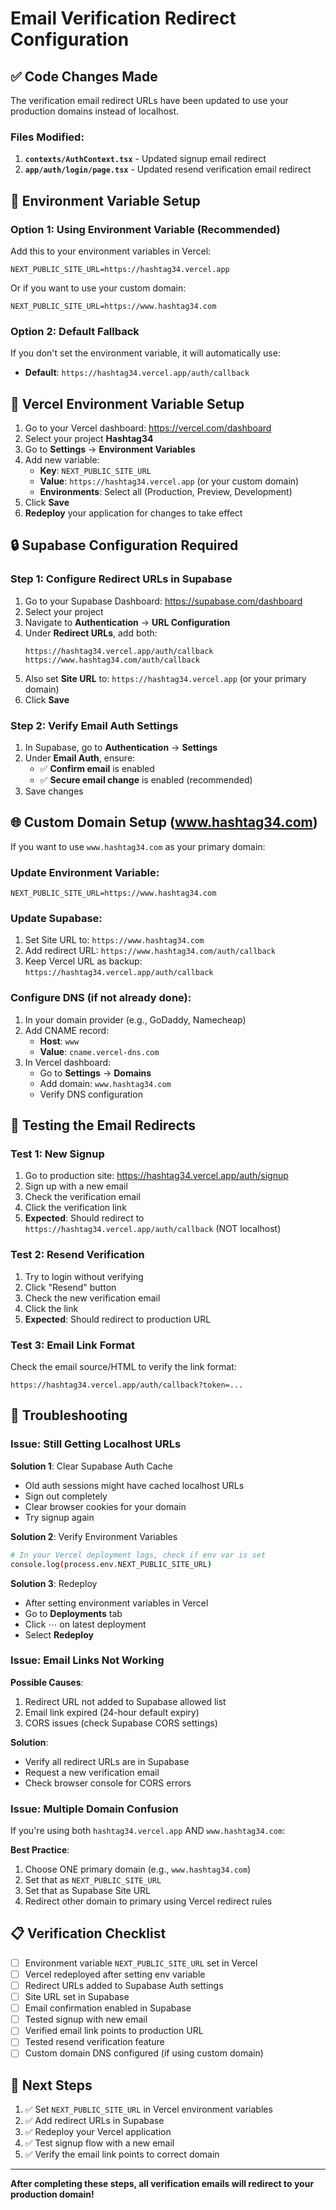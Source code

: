 # Email Verification Redirect Configuration

## ✅ Code Changes Made

The verification email redirect URLs have been updated to use your production domains instead of localhost.

### Files Modified:
1. **`contexts/AuthContext.tsx`** - Updated signup email redirect
2. **`app/auth/login/page.tsx`** - Updated resend verification email redirect

## 🔧 Environment Variable Setup

### Option 1: Using Environment Variable (Recommended)

Add this to your environment variables in Vercel:

```
NEXT_PUBLIC_SITE_URL=https://hashtag34.vercel.app
```

Or if you want to use your custom domain:

```
NEXT_PUBLIC_SITE_URL=https://www.hashtag34.com
```

### Option 2: Default Fallback

If you don't set the environment variable, it will automatically use:
- **Default**: `https://hashtag34.vercel.app/auth/callback`

## 📝 Vercel Environment Variable Setup

1. Go to your Vercel dashboard: https://vercel.com/dashboard
2. Select your project **Hashtag34**
3. Go to **Settings** → **Environment Variables**
4. Add new variable:
   - **Key**: `NEXT_PUBLIC_SITE_URL`
   - **Value**: `https://hashtag34.vercel.app` (or your custom domain)
   - **Environments**: Select all (Production, Preview, Development)
5. Click **Save**
6. **Redeploy** your application for changes to take effect

## 🔒 Supabase Configuration Required

### Step 1: Configure Redirect URLs in Supabase

1. Go to your Supabase Dashboard: https://supabase.com/dashboard
2. Select your project
3. Navigate to **Authentication** → **URL Configuration**
4. Under **Redirect URLs**, add both:
   ```
   https://hashtag34.vercel.app/auth/callback
   https://www.hashtag34.com/auth/callback
   ```
5. Also set **Site URL** to: `https://hashtag34.vercel.app` (or your primary domain)
6. Click **Save**

### Step 2: Verify Email Auth Settings

1. In Supabase, go to **Authentication** → **Settings**
2. Under **Email Auth**, ensure:
   - ✅ **Confirm email** is enabled
   - ✅ **Secure email change** is enabled (recommended)
3. Save changes

## 🌐 Custom Domain Setup (www.hashtag34.com)

If you want to use `www.hashtag34.com` as your primary domain:

### Update Environment Variable:
```
NEXT_PUBLIC_SITE_URL=https://www.hashtag34.com
```

### Update Supabase:
1. Set Site URL to: `https://www.hashtag34.com`
2. Add redirect URL: `https://www.hashtag34.com/auth/callback`
3. Keep Vercel URL as backup: `https://hashtag34.vercel.app/auth/callback`

### Configure DNS (if not already done):
1. In your domain provider (e.g., GoDaddy, Namecheap)
2. Add CNAME record:
   - **Host**: `www`
   - **Value**: `cname.vercel-dns.com`
3. In Vercel dashboard:
   - Go to **Settings** → **Domains**
   - Add domain: `www.hashtag34.com`
   - Verify DNS configuration

## 🧪 Testing the Email Redirects

### Test 1: New Signup
1. Go to production site: https://hashtag34.vercel.app/auth/signup
2. Sign up with a new email
3. Check the verification email
4. Click the verification link
5. **Expected**: Should redirect to `https://hashtag34.vercel.app/auth/callback` (NOT localhost)

### Test 2: Resend Verification
1. Try to login without verifying
2. Click "Resend" button
3. Check the new verification email
4. Click the link
5. **Expected**: Should redirect to production URL

### Test 3: Email Link Format
Check the email source/HTML to verify the link format:
```
https://hashtag34.vercel.app/auth/callback?token=...
```

## 🚨 Troubleshooting

### Issue: Still Getting Localhost URLs

**Solution 1**: Clear Supabase Auth Cache
- Old auth sessions might have cached localhost URLs
- Sign out completely
- Clear browser cookies for your domain
- Try signup again

**Solution 2**: Verify Environment Variables
```bash
# In your Vercel deployment logs, check if env var is set
console.log(process.env.NEXT_PUBLIC_SITE_URL)
```

**Solution 3**: Redeploy
- After setting environment variables in Vercel
- Go to **Deployments** tab
- Click ⋯ on latest deployment
- Select **Redeploy**

### Issue: Email Links Not Working

**Possible Causes**:
1. Redirect URL not added to Supabase allowed list
2. Email link expired (24-hour default expiry)
3. CORS issues (check Supabase CORS settings)

**Solution**:
- Verify all redirect URLs are in Supabase
- Request a new verification email
- Check browser console for CORS errors

### Issue: Multiple Domain Confusion

If you're using both `hashtag34.vercel.app` AND `www.hashtag34.com`:

**Best Practice**:
1. Choose ONE primary domain (e.g., `www.hashtag34.com`)
2. Set that as `NEXT_PUBLIC_SITE_URL`
3. Set that as Supabase Site URL
4. Redirect other domain to primary using Vercel redirect rules

## 📋 Verification Checklist

- [ ] Environment variable `NEXT_PUBLIC_SITE_URL` set in Vercel
- [ ] Vercel redeployed after setting env variable
- [ ] Redirect URLs added to Supabase Auth settings
- [ ] Site URL set in Supabase
- [ ] Email confirmation enabled in Supabase
- [ ] Tested signup with new email
- [ ] Verified email link points to production URL
- [ ] Tested resend verification feature
- [ ] Custom domain DNS configured (if using custom domain)

## 🔄 Next Steps

1. ✅ Set `NEXT_PUBLIC_SITE_URL` in Vercel environment variables
2. ✅ Add redirect URLs in Supabase
3. ✅ Redeploy your Vercel application
4. ✅ Test signup flow with a new email
5. ✅ Verify the email link points to correct domain

---

**After completing these steps, all verification emails will redirect to your production domain!**

